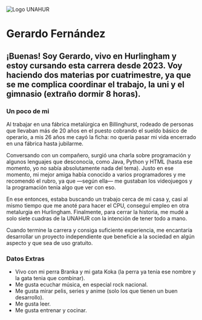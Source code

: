 ![Logo UNAHUR](./UNAHUR.png)

# Gerardo Fernández
## ¡Buenas! Soy Gerardo, vivo en Hurlingham y estoy cursando esta carrera desde 2023. Voy haciendo dos materias por cuatrimestre, ya que se me complica coordinar el trabajo, la uni y el gimnasio (extraño dormir 8 horas).

### Un poco de mi
Al trabajar en una fábrica metalúrgica en Billinghurst, rodeado de personas que llevaban más de 20 años en el puesto cobrando el sueldo básico de operario, a mis 26 años me cayó la ficha: no quería pasar mi vida encerrado en una fábrica hasta jubilarme.

Conversando con un compañero, surgió una charla sobre programación y algunos lenguajes que desconocía, como Java, Python y HTML (hasta ese momento, yo no sabía absolutamente nada del tema). Justo en ese momento, mi mejor amiga había conocido a varios programadores y me recomendó el rubro, ya que —según ella— me gustaban los videojuegos y la programación tenía algo que ver con eso.

En ese entonces, estaba buscando un trabajo cerca de mi casa y, casi al mismo tiempo que me anoté para hacer el CPU, conseguí empleo en otra metalurgia en Hurlingham. Finalmente, para cerrar la historia, me mudé a solo siete cuadras de la UNAHUR con la intención de tener todo a mano.

Cuando termine la carrera y consiga suficiente experiencia, me encantaría desarrollar un proyecto independiente que beneficie a la sociedad en algún aspecto y que sea de uso gratuito.


### Datos Extras
* Vivo con mi perra Branka y mi gata Koka (la perra ya tenia ese nombre y la gata tenia que combinar).
* Me gusta ecuchar música, en especial rock nacional.
* Me gusta mirar pelis, series y anime (solo los que tienen un buen desarrollo).
* Me gusta leer.
* Me gusta entrenar y cocinar.
